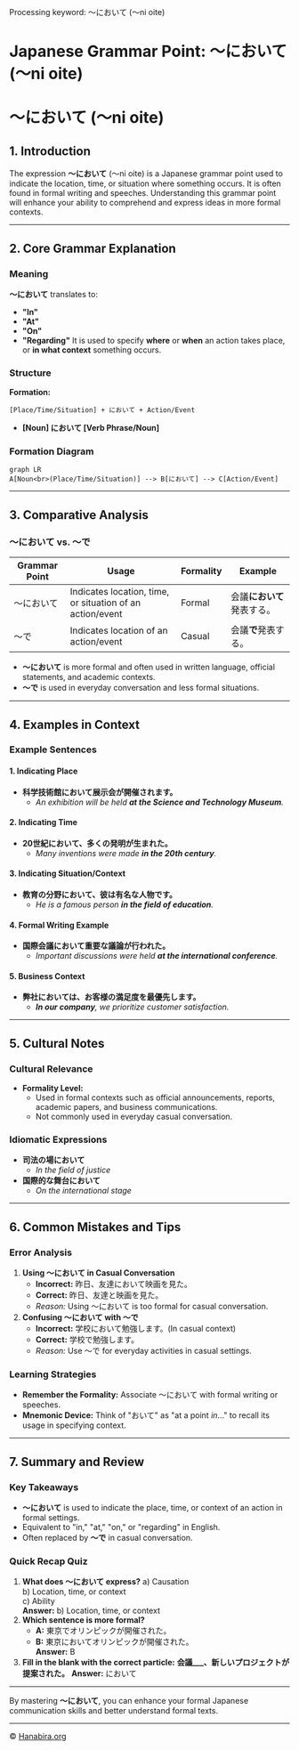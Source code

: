 Processing keyword: ～において (〜ni oite)
# Japanese Grammar Point: ～において (〜ni oite)
# ～において (〜ni oite)
## 1. Introduction
The expression **～において** (〜ni oite) is a Japanese grammar point used to indicate the location, time, or situation where something occurs. It is often found in formal writing and speeches. Understanding this grammar point will enhance your ability to comprehend and express ideas in more formal contexts.

---
## 2. Core Grammar Explanation
### Meaning
**～において** translates to:
- **"In"**
- **"At"**
- **"On"**
- **"Regarding"**
It is used to specify **where** or **when** an action takes place, or **in what context** something occurs.
### Structure
**Formation:**
```
[Place/Time/Situation] + において + Action/Event
```
- **[Noun] において [Verb Phrase/Noun]**
### Formation Diagram
```mermaid
graph LR
A[Noun<br>(Place/Time/Situation)] --> B[において] --> C[Action/Event]
```
---
## 3. Comparative Analysis
### ～において vs. ～で
| Grammar Point | Usage                | Formality | Example                              |
|---------------|----------------------|-----------|--------------------------------------|
| ～において    | Indicates location, time, or situation of an action/event | Formal    | 会議**において**発表する。 |
| ～で          | Indicates location of an action/event           | Casual    | 会議**で**発表する。         |
- **～において** is more formal and often used in written language, official statements, and academic contexts.
- **～で** is used in everyday conversation and less formal situations.
---
## 4. Examples in Context
### Example Sentences
#### 1. Indicating Place
- **科学技術館において展示会が開催されます。**
  - *An exhibition will be held **at the Science and Technology Museum**.*
#### 2. Indicating Time
- **20世紀において、多くの発明が生まれた。**
  - *Many inventions were made **in the 20th century**.*
#### 3. Indicating Situation/Context
- **教育の分野において、彼は有名な人物です。**
  - *He is a famous person **in the field of education**.*
#### 4. Formal Writing Example
- **国際会議において重要な議論が行われた。**
  - *Important discussions were held **at the international conference**.*
#### 5. Business Context
- **弊社においては、お客様の満足度を最優先します。**
  - ***In our company**, we prioritize customer satisfaction.*
---
## 5. Cultural Notes
### Cultural Relevance
- **Formality Level:**
  - Used in formal contexts such as official announcements, reports, academic papers, and business communications.
  - Not commonly used in everyday casual conversation.
### Idiomatic Expressions
- **司法の場において**
  - *In the field of justice*
- **国際的な舞台において**
  - *On the international stage*
---
## 6. Common Mistakes and Tips
### Error Analysis
1. **Using ～において in Casual Conversation**
   - **Incorrect:** 昨日、友達において映画を見た。
   - **Correct:** 昨日、友達と映画を見た。
   - *Reason:* Using ～において is too formal for casual conversation.
2. **Confusing ～において with ～で**
   - **Incorrect:** 学校において勉強します。(In casual context)
   - **Correct:** 学校で勉強します。
   - *Reason:* Use ～で for everyday activities in casual settings.
### Learning Strategies
- **Remember the Formality:** Associate ～において with formal writing or speeches.
- **Mnemonic Device:** Think of "おいて" as "at a point *in*..." to recall its usage in specifying context.
---
## 7. Summary and Review
### Key Takeaways
- **～において** is used to indicate the place, time, or context of an action in formal settings.
- Equivalent to "in," "at," "on," or "regarding" in English.
- Often replaced by **～で** in casual conversation.
### Quick Recap Quiz
1. **What does ～において express?**
   a) Causation  
   b) Location, time, or context  
   c) Ability  
   **Answer:** b) Location, time, or context
2. **Which sentence is more formal?**
   - **A:** 東京でオリンピックが開催された。  
   - **B:** 東京においてオリンピックが開催された。  
   **Answer:** B
3. **Fill in the blank with the correct particle:**
   **会議___、新しいプロジェクトが提案された。**
   **Answer:** において
---
By mastering **～において**, you can enhance your formal Japanese communication skills and better understand formal texts.


---

© [Hanabira.org](https://hanabira.org)
